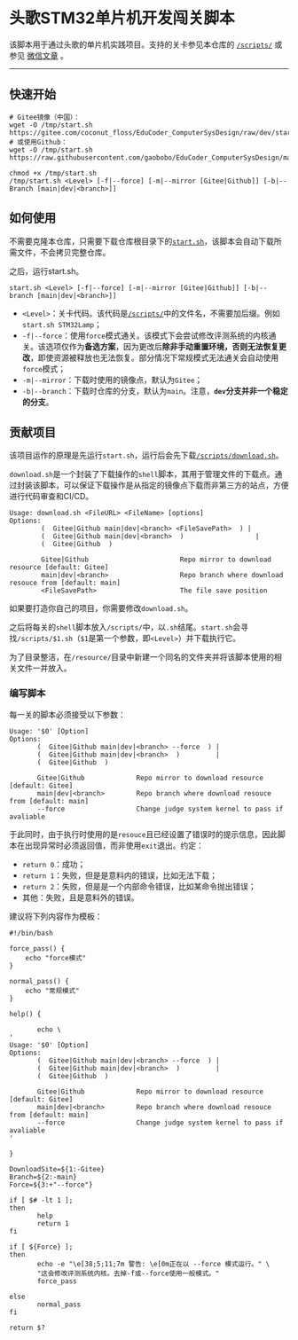 # 头歌STM32单片机开发闯关脚本

该脚本用于通过头歌的单片机实践项目。支持的关卡参见本仓库的 [`/scripts/`](https://github.com/gaobobo/EduCoder_ComputerSysDesign/tree/main/scripts) 或参见 [微信文章](https://mp.weixin.qq.com/mp/appmsgalbum?__biz=Mzg4Njg3NDQ2Ng==&action=getalbum&album_id=3875099464167505928#wechat_redirect) 。

--------

## 快速开始

```shell
# Gitee镜像（中国）：
wget -O /tmp/start.sh https://gitee.com/coconut_floss/EduCoder_ComputerSysDesign/raw/dev/start.sh
# 或使用Github：
wget -O /tmp/start.sh https://raw.githubusercontent.com/gaobobo/EduCoder_ComputerSysDesign/main/start.sh

chmod +x /tmp/start.sh
/tmp/start.sh <Level> [-f|--force] [-m|--mirror [Gitee|Github]] [-b|--Branch [main|dev|<branch>]]

```

## 如何使用

不需要克隆本仓库，只需要下载仓库根目录下的[`start.sh`](https://github.com/gaobobo/EduCoder_ComputerSysDesign/blob/main/start.sh)，该脚本会自动下载所需文件，不会拷贝完整仓库。

之后，运行start.sh。

```
start.sh <Level> [-f|--force] [-m|--mirror [Gitee|Github]] [-b|--branch [main|dev|<branch>]]
```

- `<Level>`：关卡代码。该代码是[`/scripts/`](https://github.com/gaobobo/EduCoder_ComputerSysDesign/tree/main/scripts)中的文件名，不需要加后缀。例如`start.sh STM32Lamp`；
- `-f|--force`：使用`force`模式通关。该模式下会尝试修改评测系统的内核通关。该选项仅作为**备选方案**，因为更改后**除非手动重置环境，否则无法恢复更改**，即使资源被释放也无法恢复。部分情况下常规模式无法通关会自动使用`force`模式；
- `-m|--mirror`：下载时使用的镜像点，默认为`Gitee`；
- `-b|--branch`：下载时仓库的分支，默认为`main`。注意，**`dev`分支并非一个稳定的分支**。

## 贡献项目

该项目运作的原理是先运行`start.sh`，运行后会先下载[`/scripts/download.sh`](https://github.com/gaobobo/EduCoder_ComputerSysDesign/blob/main/scripts/download.sh)。

`download.sh`是一个封装了下载操作的`shell`脚本，其用于管理文件的下载点。通过封装该脚本，可以保证下载操作是从指定的镜像点下载而非第三方的站点，方便进行代码审查和CI/CD。

```
Usage: download.sh <FileURL> <FileName> [options]
Options:
        (  Gitee|Github main|dev|<branch> <FileSavePath>  ) |
        (  Gitee|Github main|dev|<branch>  )                  |
        (  Gitee|Github  )

        Gitee|Github                       Repo mirror to download resource [default: Gitee]
        main|dev|<branch>                  Repo branch where download resouce from [default: main]
        <FileSavePath>                     The file save position

```

如果要打造你自己的项目，你需要修改`download.sh`。

之后将每关的`shell`脚本放入`/scripts/`中，以`.sh`结尾。`start.sh`会寻找`/scripts/$1.sh`（`$1`是第一个参数，即`<Level>`）并下载执行它。

为了目录整洁，在`/resource/`目录中新建一个同名的文件夹并将该脚本使用的相关文件一并放入。

### 编写脚本

每一关的脚本必须接受以下参数：

```
Usage: '$0' [Option]
Options:
       (  Gitee|Github main|dev|<branch> --force  ) |
       (  Gitee|Github main|dev|<branch>  )         |
       (  Gitee|Github  )

       Gitee|Github             Repo mirror to download resource [default: Gitee]
       main|dev|<branch>        Repo branch where download resouce from [default: main]
       --force                  Change judge system kernel to pass if avaliable
```

于此同时，由于执行时使用的是`resouce`且已经设置了错误时的提示信息，因此脚本在出现异常时必须返回值，而非使用`exit`退出。约定：

- `return 0`：成功；
- `return 1`：失败，但是是意料内的错误，比如无法下载；
- `return 2`：失败，但是是一个内部命令错误，比如某命令抛出错误；
- 其他：失败，且是意料外的错误。

建议将下列内容作为模板：

```shell
#!/bin/bash

force_pass() {
    echo "force模式"
}

normal_pass() {
    echo "常规模式"
}

help() {

       echo \
'
Usage: '$0' [Option]
Options:
       (  Gitee|Github main|dev|<branch> --force  ) |
       (  Gitee|Github main|dev|<branch>  )         |
       (  Gitee|Github  )

       Gitee|Github             Repo mirror to download resource [default: Gitee]
       main|dev|<branch>        Repo branch where download resouce from [default: main]
       --force                  Change judge system kernel to pass if avaliable
'

}

DownloadSite=${1:-Gitee}
Branch=${2:-main}
Force=${3:+"--force"}

if [ $# -lt 1 ]; 
then
       help
       return 1
fi

if [ ${Force} ];
then
       echo -e "\e[38;5;11;7m 警告: \e[0m正在以 --force 模式运行。" \
       "这会修改评测系统内核。去掉-f或--force使用一般模式。"
       force_pass

else
       normal_pass
fi

return $?
```